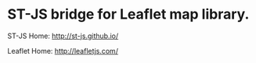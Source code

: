 ST-JS bridge for Leaflet map library.
=====================================

ST-JS Home:
http://st-js.github.io/

Leaflet Home:
http://leafletjs.com/